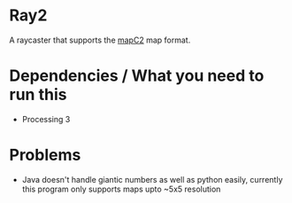 # Ray2
A raycaster that supports the [mapC2](https://github.com/jonnelafin/mapC2) map format.
# Dependencies / What you need to run this
- Processing 3
# Problems
- Java doesn't handle giantic numbers as well as python easily, currently this program only supports maps upto ~5x5 resolution
